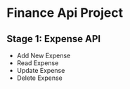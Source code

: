 # Finance Api Project

## Stage 1: Expense API
- Add New Expense
- Read Expense
- Update Expense
- Delete Expense

